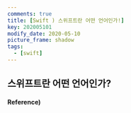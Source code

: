 ```yaml
---
comments: true
title: [Swift ) 스위프트란 어떤 언어인가!]
key: 202005101
modify_date: 2020-05-10
picture_frame: shadow
tags:
  - [swift]
---
```

 
## 스위프트란 어떤 언어인가?

#### Reference)


